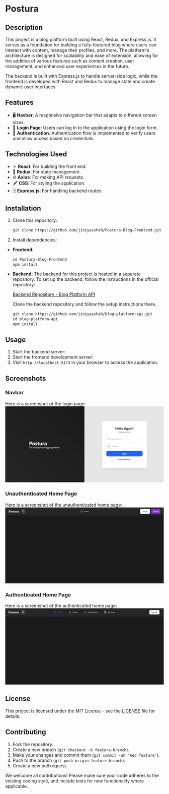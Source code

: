 # Postura

## Description

This project is a blog platform built using React, Redux, and Express.js. It serves as a foundation for building a fully-featured blog where users can interact with content, manage their profiles, and more. The platform's architecture is designed for scalability and ease of extension, allowing for the addition of various features such as content creation, user management, and enhanced user experiences in the future.

The backend is built with Express.js to handle server-side logic, while the frontend is developed with React and Redux to manage state and create dynamic user interfaces.

## Features

- 🖥️ **Navbar**: A responsive navigation bar that adapts to different screen sizes.
- 🔑 **Login Page**: Users can log in to the application using the login form.
- 🔐 **Authentication**: Authentication flow is implemented to verify users and allow access based on credentials.

## Technologies Used

- ⚛️ **React**: For building the front end.
- 🔄 **Redux**: For state management.
- 🌐 **Axios**: For making API requests.
- 🖋️ **CSS**: For styling the application.
- 🗄️ **Express.js**: For handling backend routes.

## Installation

1. Clone this repository:

   ```bash
   git clone https://github.com/jiniyasshah/Postura-Blog-Frontend.git
   ```

2. Install dependencies:

- **Frontend**:

  ```
  cd Postura-Blog-Frontend
  npm install
  ```

- **Backend**:
  The backend for this project is hosted in a separate repository. To set up the backend, follow the instructions in the official repository:

  [Backend Repository - Blog Platform API](https://github.com/jiniyasshah/blog-platform-api)

  Clone the backend repository and follow the setup instructions there.

  ```
  git clone https://github.com/jiniyasshah/blog-platform-api.git
  cd blog-platform-api
  npm install
  ```

## Usage

1. Start the backend server:
2. Start the frontend development server:
3. Visit `http://localhost:5173` in your browser to access the application.

## Screenshots

### Navbar

Here is a screenshot of the login page:
![Login](images/loginPage.png)

### Unauthenticated Home Page

Here is a screenshot of the unauthenticated home page:
![Login Page](images/unauthenticatedHomePage.png)

### Authenticated Home Page

Here is a screenshot of the authenticated home page:
![Login Page](images/authenticatedHomePage.png)

## License

This project is licensed under the MIT License - see the [LICENSE](LICENSE) file for details.

## Contributing

1. Fork the repository.
2. Create a new branch (`git checkout -b feature-branch`).
3. Make your changes and commit them (`git commit -am 'Add feature'`).
4. Push to the branch (`git push origin feature-branch`).
5. Create a new pull request.

We welcome all contributions! Please make sure your code adheres to the existing coding style, and include tests for new functionality where applicable.
